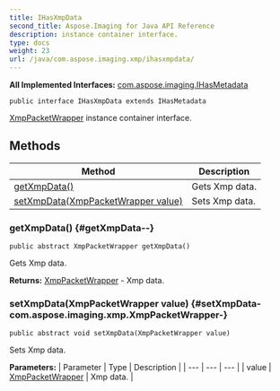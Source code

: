 ```yaml
---
title: IHasXmpData
second_title: Aspose.Imaging for Java API Reference
description: instance container interface.
type: docs
weight: 23
url: /java/com.aspose.imaging.xmp/ihasxmpdata/
---
```

**All Implemented Interfaces:**
[com.aspose.imaging.IHasMetadata](../../com.aspose.imaging/ihasmetadata)
```
public interface IHasXmpData extends IHasMetadata
```

[XmpPacketWrapper](../../com.aspose.imaging.xmp/xmppacketwrapper) instance container interface.
## Methods

| Method | Description |
| --- | --- |
| [getXmpData()](#getXmpData--) | Gets Xmp data. |
| [setXmpData(XmpPacketWrapper value)](#setXmpData-com.aspose.imaging.xmp.XmpPacketWrapper-) | Sets Xmp data. |
### getXmpData() {#getXmpData--}
```
public abstract XmpPacketWrapper getXmpData()
```


Gets Xmp data.

**Returns:**
[XmpPacketWrapper](../../com.aspose.imaging.xmp/xmppacketwrapper) - Xmp data.
### setXmpData(XmpPacketWrapper value) {#setXmpData-com.aspose.imaging.xmp.XmpPacketWrapper-}
```
public abstract void setXmpData(XmpPacketWrapper value)
```


Sets Xmp data.

**Parameters:**
| Parameter | Type | Description |
| --- | --- | --- |
| value | [XmpPacketWrapper](../../com.aspose.imaging.xmp/xmppacketwrapper) | Xmp data. |

